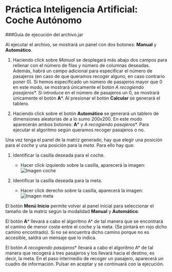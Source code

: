 # Práctica Inteligencia Artificial: Coche Autónomo
###Guía de ejecución del archivo.jar


Al ejecutar el archivo, se mostrará un panel con dos botones: **Manual** y **Automático**.
1. Haciendo click sobre *Manual* se desplegará más abajo dos campos para rellenar con el número de filas
y número de columnas deseadas. Además, habrá un campo adicional para especificar el número de pasajeros (en caso de que queramos recoger alguno, en caso contrario poner 0).
Si hemos especificado un número de pasajeros mayor que 0 en este modo, se mostrará únicamente el botón **A* recogiendo pasajeros**.
Si introduce en el número de pasajeros un 0, se mostrará únicamente el botón **A***.
Al presionar el botón **Calcular** se generará el tablero.



2. Haciendo click sobre el botón **Automático** se generará un tablero de dimensiones aleatorias
de a lo sumo 200x200. En este modo aparecerán ambos botones: **A*** y **A* recogiendo pasajeros**. Para ejecutar el algoritmo según queramos recoger pasajeros o no.

Una vez  tenga el panel de la matriz generado, hay que elegir una posición para el _coche_
y una posición para la _meta_. Para ello hay que:

1. Identificar la casilla deseada para el coche.
    * Hacer click izquierdo sobre la casilla, aparecerá la imagen: ![Imagen coche](http://banot.etsii.ull.es/alu4605/images_ia/coche3.png "Coche")

2. Identificar la casilla deseada para la meta.
    * Hacer click derecho sobre la casilla,  aparecerá la imagen: ![Imagen meta](http://banot.etsii.ull.es/alu4605/images_ia/meta2.png "Meta")


El botón **Menú Inicio** permite volver al panel inicial para seleccionar el tamaño de la matriz según la modalidad **Manual** y **Automático**.


El botón **A*** llevará a cabo el algoritmo A* de tal manera que se encontrará el camino de menor coste entre el coche y la meta. 
(Se pintará en rojo dicho camino encontrado). Si no se encuentra dicho camino porque no es accesible, saldrá un mensaje que lo indica.

El botón **A* recogiendo pasajeros** llevará a cabo el algoritmo A* de tal manera que recogerá a tres pasajeros y los llevará hacia
el destino, es decir, la meta. En el paso intermedio de recoger un pasajero, aparecerá un cuadro de información. Pulsar en aceptar y
se continuará con la ejecución.